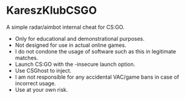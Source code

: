 # KareszKlubCSGO
A simple radar/aimbot internal cheat for CS:GO.
- Only for educational and demonstrational purposes.
- Not designed for use in actual online games.
- I do not condone the usage of software such as this in legitimate matches.
- Launch CS:GO with the -insecure launch option.
- Use CSGhost to inject.
- I am not responsible for any accidental VAC/game bans in case of incorrect usage.
- Use at your own risk.
